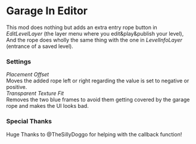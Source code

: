# Garage In Editor
This mod does nothing but adds an extra entry rope button in *EditLevelLayer* (the layer menu where you edit&play&publish your level),
And the rope does wholly the same thing with the one in *LevelInfoLayer* (entrance of a saved level).

### Settings
*Placement Offset*  
Moves the added rope left or right regarding the value is set to negative or positive.  
*Transparent Texture Fit*  
Removes the two blue frames to avoid them getting covered by the garage rope and makes the UI looks bad.  

### Special Thanks
Huge Thanks to @TheSillyDoggo for helping with the callback function!
